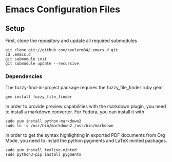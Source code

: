 # Emacs Configuration Files

## Setup

First, clone the repository and update all required submodules

    git clone git://github.com/keelerm84/.emacs.d.git
    cd .emacs.d
    git submodule init
    git submodule update --recursive

### Dependencies

The fuzzy-find-in-project package requires the fuzzy\_file\_finder
ruby gem

    gem install fuzzy_file_finder

In order to provide preview capabilities with the markdown plugin, you
need to install a markdown converter.  For Fedora, you can install it
with

    sudo yum install python-markdown2
    sudo ln -s /usr/bin/markdown2 /usr/bin/markdown

In order to get the syntax highlighting in exported PDF documents from
Org Mode, you need to install the python pygments and LaTeX minted
packages.

    sudo yum install texlive-minted
    sudo python3-pip install pygments
